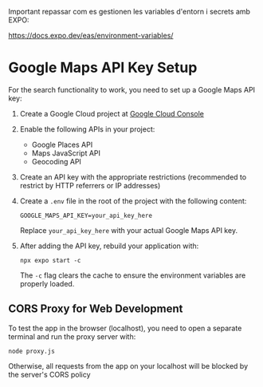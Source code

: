Important repassar com es gestionen les variables d'entorn i secrets amb EXPO:

https://docs.expo.dev/eas/environment-variables/

# Google Maps API Key Setup

For the search functionality to work, you need to set up a Google Maps API key:

1. Create a Google Cloud project at [Google Cloud Console](https://console.cloud.google.com/)
2. Enable the following APIs in your project:
   - Google Places API
   - Maps JavaScript API
   - Geocoding API

3. Create an API key with the appropriate restrictions (recommended to restrict by HTTP referrers or IP addresses)

4. Create a `.env` file in the root of the project with the following content:
   ```
   GOOGLE_MAPS_API_KEY=your_api_key_here
   ```
   Replace `your_api_key_here` with your actual Google Maps API key.

5. After adding the API key, rebuild your application with:
   ```
   npx expo start -c
   ```
   The `-c` flag clears the cache to ensure the environment variables are properly loaded.

## CORS Proxy for Web Development

To test the app in the browser (localhost), you need to open a separate terminal and run the proxy server with:

```shell
node proxy.js
```

Otherwise, all requests from the app on your localhost will be blocked by the server's CORS policy